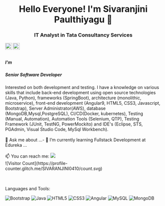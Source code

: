 <h1 align = "center">Hello Everyone! I'm Sivaranjini Paulthiyagu 👋</h1>
<h3 align = "center">IT Analyst in Tata Consultancy Services</h3>

<a href="https://www.linkedin.com/in/sivaranjini-p-0410/">
  <img align="left" alt="Sivaranjini Linkdein" width="22px" src="https://cdn.jsdelivr.net/npm/simple-icons@v3/icons/linkedin.svg" />
</a>
<a href="https://github.com/SIVARANJINI0410">
  <img align="left" alt="Sivaranjini Github" width="22px" src="https://cdn.jsdelivr.net/npm/simple-icons@v3/icons/github.svg" />
</a>

<br/>
<br/>

<h5>I'm </h5>
<h5>Senior Software Developer</h5>
Interested on both development and testing. I have a knowledge on various skills that include back-end development using open source technologies (Java, Python), frameworks (SpringBoot), architecture (monolithic, microservice), front-end development (Angular9, HTML5, CSS3, Javascript, Bootstrap), Server Administrator(AWS), database (MongoDB,Mysql,PostgreSQL), CI/CD(Docker, kubernetes), Testing (Manual, Automation), Automation Tools (Selenium, QTP), Testing Framework (JUnit, TestNG, PowerMockito) and IDE's (Eclipse, STS, PGAdmin, Visual Studio Code, MySql Workbench).
<br/><br/>
💬 Ask me about ...- 🌱 I’m currently learning Fullstack Development at Edureka ...
<br/><br/>
📫 You can reach me:  <a href="mailto:sara19920410@gmail.com"><img src="https://img.shields.io/badge/gmail-%23DD0031.svg?&style=flat-square&logo=gmail&logoColor=white"/></a>


<br/>
![Visitor Count](https://profile-counter.glitch.me/SIVARANJINI0410/count.svg)
<br/>


<br/><br/>
Languages and Tools:


<img alt="Bootstrap" src="https://img.shields.io/badge/bootstrap-%23563D7C.svg?style=flat-square&logo=bootstrap&logoColor=white"/> <img alt="Java" src="https://img.shields.io/badge/java-%23ED8B00.svg?style=flat-square&logo=java&logoColor=white"/> <img alt="HTML5" src="https://img.shields.io/badge/html5-%23E34F26.svg?style=flat-square&logo=html5&logoColor=white"/> <img alt="CSS3" src="https://img.shields.io/badge/css3-%231572B6.svg?style=flat-square&logo=css3&logoColor=white"/> <img alt="Angular" src="https://img.shields.io/badge/angular-%23DD0031.svg?flat-square&logo=angular&logoColor=white"/> <img alt="MySQL" src="https://img.shields.io/badge/mysql-%2300f.svg?style=flat-square&logo=mysql&logoColor=white"/> <img alt="MongoDB" src ="https://img.shields.io/badge/MongoDB-%234ea94b.svg?style=flat-square&logo=mongodb&logoColor=white"/>

<!--
**SIVARANJINI0410/SIVARANJINI0410** is a ✨ _special_ ✨ repository because its `README.md` (this file) appears on your GitHub profile.

Here are some ideas to get you started:

- 🔭 I’m currently working on ...
- 🌱 I’m currently learning ...
- 👯 I’m looking to collaborate on ...
- 🤔 I’m looking for help with ...
- 💬 Ask me about ...
- 📫 How to reach me: ...
- 😄 Pronouns: ...
- ⚡ Fun fact: ...
-->
